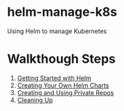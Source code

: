 # helm-manage-k8s
Using Helm to manage Kubernetes

# Walkthough Steps
1. [Getting Started with Helm](Walkthrough-1-Getting-Started.md)
2. [Creating Your Own Helm Charts](Walkthrough-2-Creating-Helm-Charts.md)
3. [Creating and Using Private Repos](Walkthrough-3-Private-Repos.md)
4. [Cleaning Up](Walkthrough-4-Clean-Up.md)